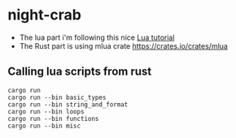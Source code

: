# night-crab

* The lua part i'm following this nice [Lua tutorial](https://www.youtube.com/watch?v=iMacxZQMPXs)
* The Rust part is using mlua crate https://crates.io/crates/mlua

## Calling lua scripts from rust

```fish
cargo run
cargo run --bin basic_types
cargo run --bin string_and_format
cargo run --bin loops
cargo run --bin functions
cargo run --bin misc
```
